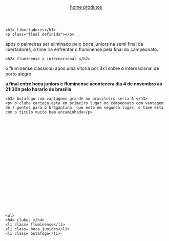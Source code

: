 <!DOCTYPE html>
<html lang="pt-br">
<head>
    <meta charset="UTF-8">
    <meta http-equiv="X-UA-Compatible" content="IE=edge">
    <meta name="viewport" content="width=device-width, initial-scale=1.0">
    <title>futebol pelo mundo</title>
</head>

<body> 
    <header>
        <nav>
<a href="index.html"> home </a>
<a href="produtos.html"> produtos </a>
        <a https://youtu.be/K5NHgZqNKtc aquecimento selecao brasileira </a>
        </nav>
    </header>
    
    <h1> libertadores</h1>
    <p class="final definida"></p>
<p class="brilho"> apos o palmeiras ser eliminado pelo boca juniors na semi final da libertadores, o time ira enfrentar o fluminense pela final do campeonato.</p>
    
    <h2> fluminense x internacional </h2>
<p> o fluminense classicou apos uma vitoria por 3x1 sobre o internacional de porto alegre </p>
<p> <strong> a final entre boca juniors e fluminense acontecera dia 4 de novembro as 21:30h pelo horario de brasilia</strong> </p>
    
    <h3> botafogo com vantagemn grande no brasileiro seria A </h3>
    <p> o clube carioca esta em primeiro lugar no campeonato com vantagem de 7 pontos para o bragantino, que esta em segundo lugar, o time esta com o titulo muito bem encaminhado</p>




















    

    <ul>
    <h4> clubes </h4>
    <li class= fluminense</li>
    <li class= boca juniors</li>
    <li class= botafogo</li>
</ul>

</body>
</html>
